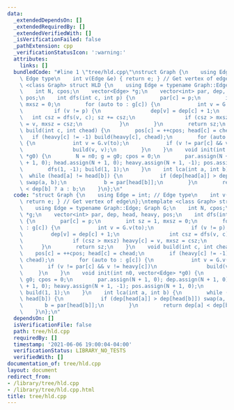 ```yaml
---
data:
  _extendedDependsOn: []
  _extendedRequiredBy: []
  _extendedVerifiedWith: []
  _isVerificationFailed: false
  _pathExtension: cpp
  _verificationStatusIcon: ':warning:'
  attributes:
    links: []
  bundledCode: "#line 1 \"tree/hld.cpp\"\nstruct Graph {\n    using Edge = int; //\
    \ Edge type\n    int v(Edge &e) { return e; } // Get vertex of edge\n};\ntemplate\
    \ <class Graph> struct HLD {\n    using Edge = typename Graph::Edge; Graph G;\n\
    \    int N, cpos;\n    vector<Edge> *g;\n    vector<int> par, dep, head, heavy,\
    \ pos;\n    int dfs(int c, int p) {\n        par[c] = p;\n        int sz = 1,\
    \ mxsz = 0;\n        for (auto to : g[c]) {\n            int v = G.v(to);\n  \
    \          if (v != p) {\n                dep[v] = dep[c] + 1;\n             \
    \   int csz = dfs(v, c); sz += csz;\n                if (csz > mxsz) heavy[c]\
    \ = v, mxsz = csz;\n            }\n        }\n        return sz;\n    }\n    void\
    \ build(int c, int chead) {\n        pos[c] = ++cpos; head[c] = chead;\n     \
    \   if (heavy[c] != -1) build(heavy[c], chead);\n        for (auto to : g[c])\
    \ {\n            int v = G.v(to);\n            if (v != par[c] && v != heavy[c])\n\
    \                build(v, v);\n        }\n    }\n    void init(int n0, vector<Edge>\
    \ *g0) {\n        N = n0; g = g0; cpos = 0;\n        par.assign(N + 1, 0); dep.assign(N\
    \ + 1, 0); head.assign(N + 1, 0); heavy.assign(N + 1, -1); pos.assign(N + 1, 0);\n\
    \        dfs(1, -1); build(1, 1);\n    }\n    int lca(int a, int b) {\n      \
    \  while (head[a] != head[b]) {\n            if (dep[head[a]] > dep[head[b]])\
    \ swap(a, b);\n            b = par[head[b]];\n        }\n        return dep[a]\
    \ < dep[b] ? a : b;\n    }\n};\n"
  code: "struct Graph {\n    using Edge = int; // Edge type\n    int v(Edge &e) {\
    \ return e; } // Get vertex of edge\n};\ntemplate <class Graph> struct HLD {\n\
    \    using Edge = typename Graph::Edge; Graph G;\n    int N, cpos;\n    vector<Edge>\
    \ *g;\n    vector<int> par, dep, head, heavy, pos;\n    int dfs(int c, int p)\
    \ {\n        par[c] = p;\n        int sz = 1, mxsz = 0;\n        for (auto to\
    \ : g[c]) {\n            int v = G.v(to);\n            if (v != p) {\n       \
    \         dep[v] = dep[c] + 1;\n                int csz = dfs(v, c); sz += csz;\n\
    \                if (csz > mxsz) heavy[c] = v, mxsz = csz;\n            }\n  \
    \      }\n        return sz;\n    }\n    void build(int c, int chead) {\n    \
    \    pos[c] = ++cpos; head[c] = chead;\n        if (heavy[c] != -1) build(heavy[c],\
    \ chead);\n        for (auto to : g[c]) {\n            int v = G.v(to);\n    \
    \        if (v != par[c] && v != heavy[c])\n                build(v, v);\n   \
    \     }\n    }\n    void init(int n0, vector<Edge> *g0) {\n        N = n0; g =\
    \ g0; cpos = 0;\n        par.assign(N + 1, 0); dep.assign(N + 1, 0); head.assign(N\
    \ + 1, 0); heavy.assign(N + 1, -1); pos.assign(N + 1, 0);\n        dfs(1, -1);\
    \ build(1, 1);\n    }\n    int lca(int a, int b) {\n        while (head[a] !=\
    \ head[b]) {\n            if (dep[head[a]] > dep[head[b]]) swap(a, b);\n     \
    \       b = par[head[b]];\n        }\n        return dep[a] < dep[b] ? a : b;\n\
    \    }\n};\n"
  dependsOn: []
  isVerificationFile: false
  path: tree/hld.cpp
  requiredBy: []
  timestamp: '2021-06-06 19:00:04-04:00'
  verificationStatus: LIBRARY_NO_TESTS
  verifiedWith: []
documentation_of: tree/hld.cpp
layout: document
redirect_from:
- /library/tree/hld.cpp
- /library/tree/hld.cpp.html
title: tree/hld.cpp
---
```

